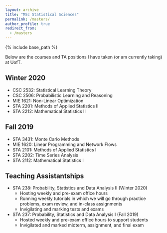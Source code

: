 ```yaml
---
layout: archive
title: "MSc Statistical Sciences"
permalink: /masters/
author_profile: true
redirect_from:
  - /masters
---
```


{% include base_path %}

Below are the courses and TA positions I have taken (or am currently taking) at UofT.

## Winter 2020
* CSC 2532: Statistical Learning Theory
* CSC 2506: Probabilistic Learning and Reasoning
* MIE 1621: Non-Linear Optimization
* STA 2201: Methods of Applied Statistics II
* STA 2212: Mathematical Statistics II

## Fall 2019
* STA 3431: Monte Carlo Methods
* MIE 1620: Linear Programming and Network Flows
* STA 2101: Methods of Applied Statistics I
* STA 2202: Time Series Analysis
* STA 2112: Mathematical Statistics I

## Teaching Assistantships
* STA 238: Probability, Statistics and Data Analysis II (Winter 2020)
  * Hosting weekly and pre-exam office hours
  * Running weekly tutorials in which we will go through practice problems, exam review, and in-class assignments
  * Invigilating and marking tests and exams
* STA 237: Probability, Statistics and Data Analysis I (Fall 2019)
  * Hosted weekly and pre-exam office hours to support students
  * Invigilated and marked midterm, assignment, and final exam
